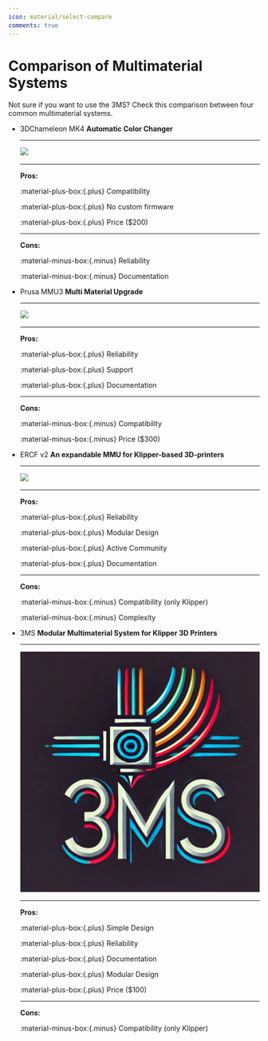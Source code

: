 ```yaml
---
icon: material/select-compare
comments: true
---
```


# Comparison of Multimaterial Systems

Not sure if you want to use the 3MS? Check this comparison between four common multimaterial systems.

<div class="grid cards" markdown>

-   3DChameleon MK4 __Automatic Color Changer__

    ---

    ![](3dchameleon.jpeg)

    ---

    **Pros:**

    :material-plus-box:{.plus} Compatibility

    :material-plus-box:{.plus} No custom firmware

    :material-plus-box:{.plus} Price ($200)

    ---

    **Cons:**

    :material-minus-box:{.minus} Reliability
    
    :material-minus-box:{.minus} Documentation

-   Prusa MMU3 __Multi Material Upgrade__

    ---

    ![](mmu3.png)

    ---

    **Pros:**

    :material-plus-box:{.plus} Reliability

    :material-plus-box:{.plus} Support

    :material-plus-box:{.plus} Documentation

    ---

    **Cons:**

    :material-minus-box:{.minus} Compatibility

    :material-minus-box:{.minus} Price ($300)

-   ERCF v2 __An expandable MMU for Klipper-based 3D-printers__

    ---

    ![](ercf.jpg)

    ---

    **Pros:**

    :material-plus-box:{.plus} Reliability

    :material-plus-box:{.plus} Modular Design

    :material-plus-box:{.plus} Active Community

    :material-plus-box:{.plus} Documentation

    ---

    **Cons:**

    :material-minus-box:{.minus} Compatibility (only Klipper)

    :material-minus-box:{.minus} Complexity

-   3MS __Modular Multimaterial System for Klipper 3D Printers__

    --- 

    ![](logo.png)

    ---

    **Pros:**

    :material-plus-box:{.plus} Simple Design

    :material-plus-box:{.plus} Reliability

    :material-plus-box:{.plus} Documentation

    :material-plus-box:{.plus} Modular Design

    :material-plus-box:{.plus} Price ($100)

    ---

    **Cons:**

    :material-minus-box:{.minus} Compatibility (only Klipper)

</div>